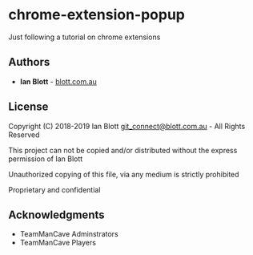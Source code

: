 # chrome-extension-popup

Just following a tutorial on chrome extensions

## Authors

* **Ian Blott** - [blott.com.au](http://blott.com.au)

## License

Copyright (C) 2018-2019 Ian Blott <git_connect@blott.com.au> - All Rights Reserved

This project can not be copied and/or distributed without the express permission of Ian Blott

Unauthorized copying of this file, via any medium is strictly prohibited 

Proprietary and confidential
 
## Acknowledgments

* TeamManCave Adminstrators
* TeamManCave Players
